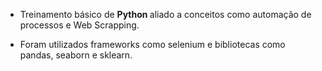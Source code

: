 - Treinamento básico de <b> Python </b> aliado a conceitos como automação de processos e Web Scrapping.

- Foram utilizados frameworks como selenium e bibliotecas como pandas, seaborn e sklearn.

